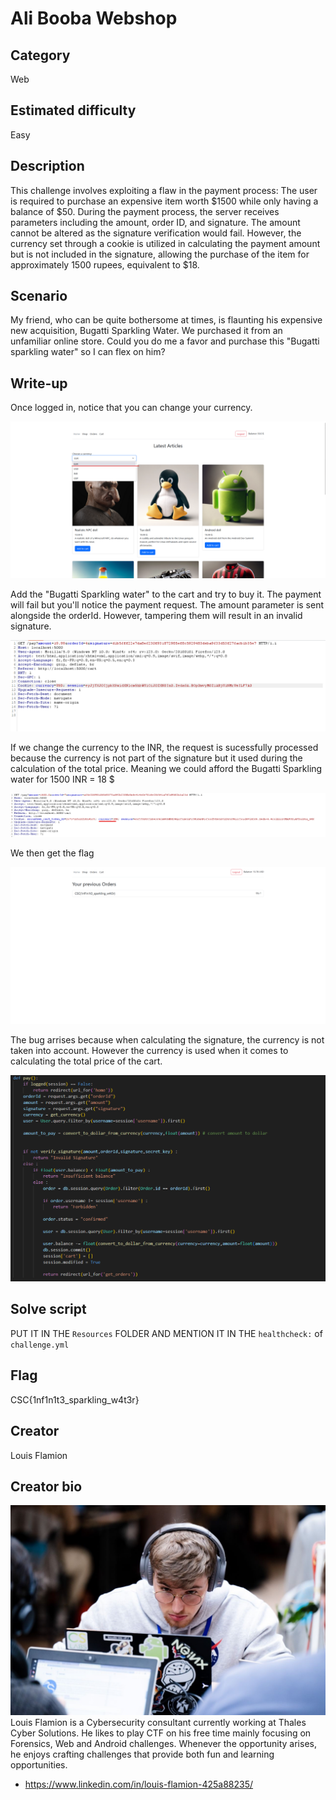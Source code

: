 # Ali Booba Webshop

## Category
Web

## Estimated difficulty
Easy

## Description
This challenge involves exploiting a flaw in the payment process: The user is required to purchase an expensive item worth $1500 while only having a balance of $50. During the payment process, the server receives parameters including the amount, order ID, and signature. The amount cannot be altered as the signature verification would fail. However, the currency set through a cookie is utilized in calculating the payment amount but is not included in the signature, allowing the purchase of the item for approximately 1500 rupees, equivalent to $18.

## Scenario
My friend, who can be quite bothersome at times, is flaunting his expensive new acquisition, Bugatti Sparkling Water. We purchased it from an unfamiliar online store. Could you do me a favor and purchase this "Bugatti sparkling water" so I can flex on him?

## Write-up
Once logged in, notice that you can change your currency.

![Currency](./Resources/currency.png)

Add the "Bugatti Sparkling water" to the cart and try to buy it. The payment will fail but you'll notice the payment request. The amount parameter is sent alongside the orderId. However, tampering them will result in an invalid signature.

![Request](./Resources/request.png) 

If we change the currency to the INR, the request is sucessfully processed because the currency is not part of the signature but it used during the calculation of the total price. Meaning we could afford the Bugatti Sparkling water for 1500 INR = 18 $

![exploit](./Resources/exploit.png)

We then get the flag

![flag](./Resources/flag.png)

The bug arrises because when calculating the signature, the currency is not taken into account. However the currency is used when it comes to calculating the total price of the cart.

![code](./Resources/code.png)


## Solve script
PUT IT IN THE `Resources` FOLDER AND MENTION IT IN THE `healthcheck:` of `challenge.yml`

## Flag
CSC{1nf1n1t3_sparkling_w4t3r}

## Creator
Louis Flamion

## Creator bio
![Bio](./Resources/biopicture.jpeg)
Louis Flamion is a Cybersecurity consultant currently working at Thales Cyber Solutions. He likes to play CTF on his free time mainly focusing on Forensics, Web and Android challenges. Whenever the opportunity arises, he enjoys crafting challenges that provide both fun and learning opportunities.

- https://www.linkedin.com/in/louis-flamion-425a88235/
